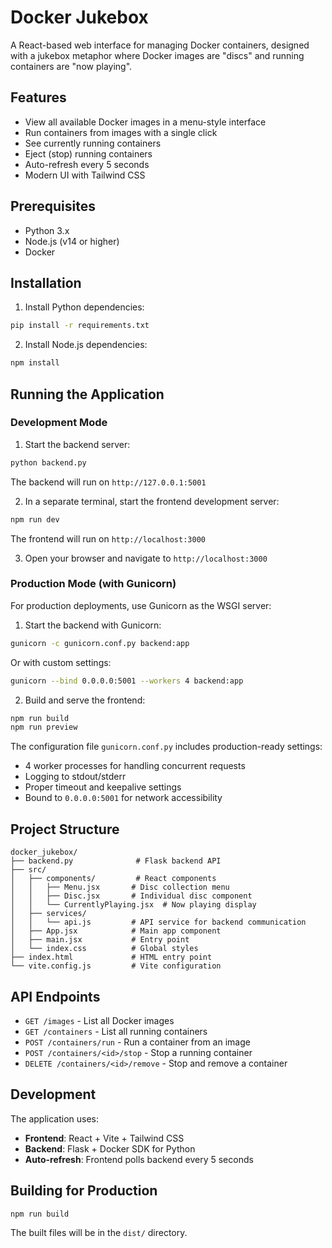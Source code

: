 # Docker Jukebox

A React-based web interface for managing Docker containers, designed with a jukebox metaphor where Docker images are "discs" and running containers are "now playing".

## Features

- View all available Docker images in a menu-style interface
- Run containers from images with a single click
- See currently running containers
- Eject (stop) running containers
- Auto-refresh every 5 seconds
- Modern UI with Tailwind CSS

## Prerequisites

- Python 3.x
- Node.js (v14 or higher)
- Docker

## Installation

1. Install Python dependencies:
```bash
pip install -r requirements.txt
```

2. Install Node.js dependencies:
```bash
npm install
```

## Running the Application

### Development Mode

1. Start the backend server:
```bash
python backend.py
```

The backend will run on `http://127.0.0.1:5001`

2. In a separate terminal, start the frontend development server:
```bash
npm run dev
```

The frontend will run on `http://localhost:3000`

3. Open your browser and navigate to `http://localhost:3000`

### Production Mode (with Gunicorn)

For production deployments, use Gunicorn as the WSGI server:

1. Start the backend with Gunicorn:
```bash
gunicorn -c gunicorn.conf.py backend:app
```

Or with custom settings:
```bash
gunicorn --bind 0.0.0.0:5001 --workers 4 backend:app
```

2. Build and serve the frontend:
```bash
npm run build
npm run preview
```

The configuration file `gunicorn.conf.py` includes production-ready settings:
- 4 worker processes for handling concurrent requests
- Logging to stdout/stderr
- Proper timeout and keepalive settings
- Bound to `0.0.0.0:5001` for network accessibility

## Project Structure

```
docker_jukebox/
├── backend.py              # Flask backend API
├── src/
│   ├── components/         # React components
│   │   ├── Menu.jsx       # Disc collection menu
│   │   ├── Disc.jsx       # Individual disc component
│   │   └── CurrentlyPlaying.jsx  # Now playing display
│   ├── services/
│   │   └── api.js         # API service for backend communication
│   ├── App.jsx            # Main app component
│   ├── main.jsx           # Entry point
│   └── index.css          # Global styles
├── index.html             # HTML entry point
└── vite.config.js         # Vite configuration
```

## API Endpoints

- `GET /images` - List all Docker images
- `GET /containers` - List all running containers
- `POST /containers/run` - Run a container from an image
- `POST /containers/<id>/stop` - Stop a running container
- `DELETE /containers/<id>/remove` - Stop and remove a container

## Development

The application uses:
- **Frontend**: React + Vite + Tailwind CSS
- **Backend**: Flask + Docker SDK for Python
- **Auto-refresh**: Frontend polls backend every 5 seconds

## Building for Production

```bash
npm run build
```

The built files will be in the `dist/` directory.
